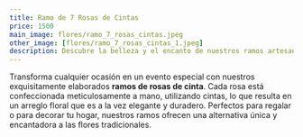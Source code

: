 ```yaml
---
title: Ramo de 7 Rosas de Cintas
price: 1500
main_image: flores/ramo_7_rosas_cintas.jpeg
other_image: [flores/ramo_7_rosas_cintas_1.jpeg]
description: Descubre la belleza y el encanto de nuestros ramos artesanales.
---
```


Transforma cualquier ocasión en un evento especial con nuestros exquisitamente elaborados **ramos de rosas de cinta**. Cada rosa está confeccionada meticulosamente a mano, utilizando cintas, lo que resulta en un arreglo floral que es a la vez elegante y duradero. Perfectos para regalar o para decorar tu hogar, nuestros ramos ofrecen una alternativa única y encantadora a las flores tradicionales.

